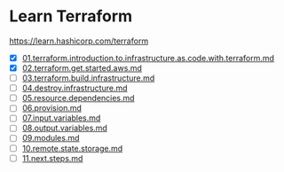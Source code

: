 # Learn Terraform

https://learn.hashicorp.com/terraform

- [x] [01.terraform.introduction.to.infrastructure.as.code.with.terraform.md](learn.terraform/01.terraform.introduction.to.infrastructure.as.code.with.terraform.md)
- [x] [02.terraform.get.started.aws.md](learn.terraform/02.terraform.get.started.aws.md)
- [ ] [03.terraform.build.infrastructure.md](learn.terraform/03.terraform.build.infrastructure.md)
- [ ] [04.destroy.infrastructure.md](learn.terraform/04.destroy.infrastructure.md)
- [ ] [05.resource.dependencies.md](learn.terraform/05.resource.dependencies.md)
- [ ] [06.provision.md](learn.terraform/06.provision.md)
- [ ] [07.input.variables.md](learn.terraform/07.input.variables.md)
- [ ] [08.output.variables.md](learn.terraform/08.output.variables.md)
- [ ] [09.modules.md](learn.terraform/09.modules.md)
- [ ] [10.remote.state.storage.md](learn.terraform/10.remote.state.storage.md)
- [ ] [11.next.steps.md](learn.terraform/11.next.steps.md)
